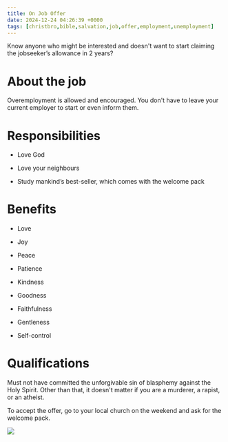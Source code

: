 ```yaml
---
title: On Job Offer
date: 2024-12-24 04:26:39 +0000
tags: [christbro,bible,salvation,job,offer,employment,unemployment]     # TAG names should always be lowercase
---
```


Know anyone who might be interested and doesn't want to start claiming the jobseeker’s allowance in 2 years?

# About the job

Overemployment is allowed and encouraged. You don't have to leave your current employer to start or even inform them.

# Responsibilities

- Love God

- Love your neighbours

- Study mankind’s best-seller, which comes with the welcome pack

# Benefits

- Love

- Joy

- Peace

- Patience

- Kindness

- Goodness

- Faithfulness

- Gentleness

- Self-control

# Qualifications

Must not have committed the unforgivable sin of blasphemy against the Holy Spirit. Other than that, it doesn't matter if you are a murderer, a rapist, or an atheist.

To accept the offer, go to your local church on the weekend and ask for the welcome pack.

![](/4ff59bdd803b7cef6a3b47fb56bfa3f3.jpeg)